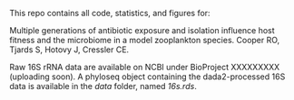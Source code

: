 This repo contains all code, statistics, and figures for:

Multiple generations of antibiotic exposure and isolation influence host fitness and the microbiome in a model zooplankton species. Cooper RO, Tjards S, Hotovy J, Cressler CE. 

Raw 16S rRNA data are available on NCBI under BioProject XXXXXXXXX (uploading soon). A phyloseq object containing the dada2-processed 16S data is available in the _data_ folder, named *16s.rds*.